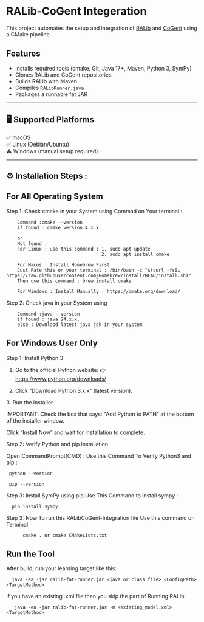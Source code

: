 # RALib-CoGent Integeration

This project automates the setup and integration of [RALib](https://github.com/LearnLib/ralib) and [CoGent](https://github.com/sandipghosal/CoGent) using a CMake pipeline.

## Features

- Installs required tools (cmake, Git, Java 17+, Maven, Python 3, SymPy)
- Clones RALib and CoGent repositories
- Builds RALib with Maven
- Compiles `RALibRunner.java`
- Packages a runnable fat JAR

---

## 🖥 Supported Platforms

✅ macOS  
✅ Linux (Debian/Ubuntu)  
⚠️ Windows (manual setup required)

---

## ⚙️ Installation Steps :

## For All Operating System 

Step 1: Check cmake in your System using Commad on Your terminal :

        Command :cmake --version 
        if found : cmake version 4.x.x.
        
        or     
        Not found : 
        For Linux : use this command : 1. sudo apt update
                                       2. sudo apt install cmake

        For Macos : Install Homebrew First 
        Just Pate this on your terminal : /bin/bash -c "$(curl -fsSL https://raw.githubusercontent.com/Homebrew/install/HEAD/install.sh)"
        Then use this command : brew install cmake

        For Windows : Install Manually : https://cmake.org/download/

Step 2: Check java in your System using 

        Command :java --version
        if found : java 24.x.x.
        else : Downlaod latest java jdk in your system 
        
## For Windows User Only 

Step 1: Install Python 3

1. Go to the official Python website:
👉 https://www.python.org/downloads/

2. Click “Download Python 3.x.x” (latest version).

3 .Run the installer.

 IMPORTANT: Check the box that says:
"Add Python to PATH" at the bottom of the installer window.

Click “Install Now” and wait for installation to complete.

Step 2: Verify Python and pip installation

Open CommandPrompt(CMD) :
Use this Command To Verify Python3 and pip :

     python --version  
     
     pip --version

Step 3: Install SymPy using pip
  Use This Command to install sympy :
  
      pip install sympy 
        
Step 3: Now To run this RALibCoGent-Integration file Use this command on Terminal 


          cmake . or cmake CMakeLists.txt




##  Run the Tool
After build, run your learning target like this: 

      java -ea -jar ralib-fat-runner.jar <java or class file> <ConfigPath> <TargetMethod>


if you have an existing .xml file then you skip the part of Running RALib 

       java -ea -jar ralib-fat-runner.jar -m <existing_model.xml> <TargetMethod>
